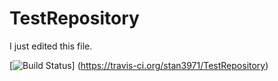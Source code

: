 TestRepository
==============

I just edited this file.

[![Build Status](https://travis-ci.org/stan3971/TestRepository.svg)] (https://travis-ci.org/stan3971/TestRepository)
